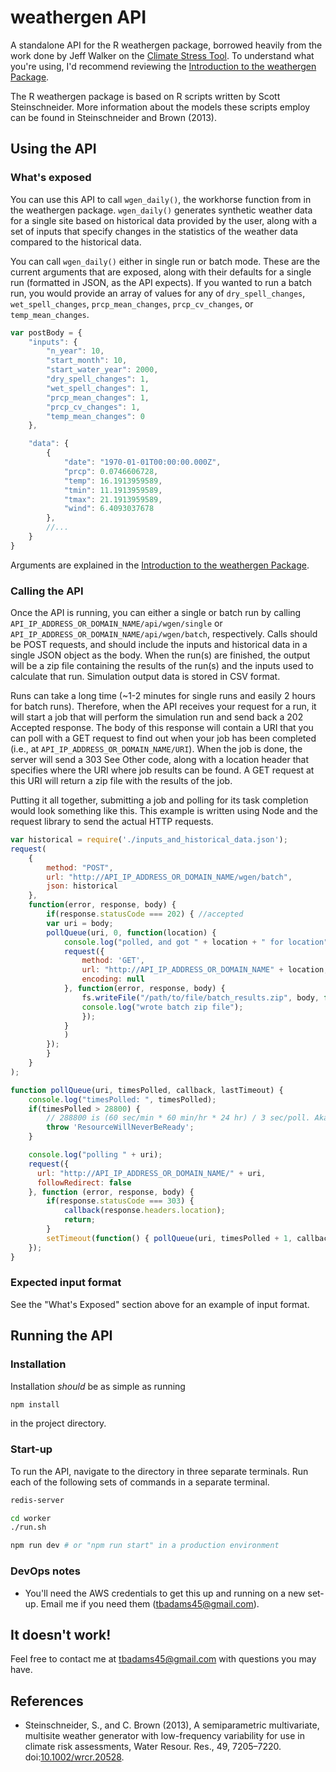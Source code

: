 # weathergen API 

A standalone API for the R weathergen package, borrowed heavily from the work done by Jeff Walker on the [Climate Stress Tool](https://github.com/walkerjeffd/climate-stress-tool). To understand what you're using, I'd recommend reviewing the [Introduction to the weathergen Package](https://s3.amazonaws.com/walkerenvres.com/reports/academics/2015-umass-cee-weathergen/AppendixA-Introduction_to_the_weathergen_Package.pdf).

The R weathergen package is based on R scripts written by Scott Steinschneider. More information about the models these scripts employ can be found in Steinschneider and Brown (2013).

## Using the API

### What's exposed

You can use this API to call `wgen_daily()`, the workhorse function from in the weathergen package. `wgen_daily()` generates synthetic weather data for a single site based on historical data provided by the user, along with a set of inputs that specify changes in the statistics of the weather data compared to the historical data. 

You can call `wgen_daily()` either in single run or batch mode. These are the current arguments that are exposed, along with their defaults for a single run (formatted in JSON, as the API expects). If you wanted to run a batch run, you would provide an array of values for any of `dry_spell_changes`, `wet_spell_changes`, `prcp_mean_changes`, `prcp_cv_changes`, or `temp_mean_changes`.

```javascript
var postBody = {
	"inputs": {
		"n_year": 10,
		"start_month": 10,
		"start_water_year": 2000, 
		"dry_spell_changes": 1,
		"wet_spell_changes": 1,
		"prcp_mean_changes": 1,
		"prcp_cv_changes": 1,
		"temp_mean_changes": 0
	},

	"data": {
		{
			"date": "1970-01-01T00:00:00.000Z",
			"prcp": 0.0746606728,
			"temp": 16.1913959589,
			"tmin": 11.1913959589,
			"tmax": 21.1913959589,
			"wind": 6.4093037678
	  	}, 
	  	//...
	}
}
```

Arguments are explained in the [Introduction to the weathergen Package](https://s3.amazonaws.com/walkerenvres.com/reports/academics/2015-umass-cee-weathergen/AppendixA-Introduction_to_the_weathergen_Package.pdf).

### Calling the API

Once the API is running, you can either a single or batch run by calling `API_IP_ADDRESS_OR_DOMAIN_NAME/api/wgen/single` or `API_IP_ADDRESS_OR_DOMAIN_NAME/api/wgen/batch`, respectively. Calls should be POST requests, and should include the inputs and historical data in a single JSON object as the body. When the run(s) are finished, the output will be a zip file containing the results of the run(s) and the inputs used to calculate that run. Simulation output data is stored in CSV format.

Runs can take a long time (~1-2 minutes for single runs and easily 2 hours for batch runs). Therefore, when the API receives your request for a run, it will start a job that will perform the simulation run and send back a 202 Accepted response. The body of this response will contain a URI that you can poll with a GET request to find out when your job has been completed (i.e., at `API_IP_ADDRESS_OR_DOMAIN_NAME/URI`). When the job is done, the server will send a 303 See Other code, along with a location header that specifies where the URI where job results can be found. A GET request at this URI will return a zip file with the results of the job.

Putting it all together, submitting a job and polling for its task completion would look something like this. This example is written using Node and the request library to send the actual HTTP requests.

```javascript
var historical = require('./inputs_and_historical_data.json');
request(
	{
	    method: "POST",
	    url: "http://API_IP_ADDRESS_OR_DOMAIN_NAME/wgen/batch",
	    json: historical
	},
	function(error, response, body) {
	    if(response.statusCode === 202) { //accepted
		var uri = body;
		pollQueue(uri, 0, function(location) {
		    console.log("polled, and got " + location + " for location");
		    request({
			    method: 'GET',
			    url: "http://API_IP_ADDRESS_OR_DOMAIN_NAME" + location,
			    encoding: null
			}, function(error, response, body) {
			    fs.writeFile("/path/to/file/batch_results.zip", body, function() {
				console.log("wrote batch zip file");
			    });
			}
		    )
		});
	    }
	}
);

function pollQueue(uri, timesPolled, callback, lastTimeout) {
    console.log("timesPolled: ", timesPolled);
    if(timesPolled > 28800) {
        // 288800 is (60 sec/min * 60 min/hr * 24 hr) / 3 sec/poll. Aka 24 hours.
        throw 'ResourceWillNeverBeReady';
    }

    console.log("polling " + uri);
    request({
      url: "http://API_IP_ADDRESS_OR_DOMAIN_NAME/" + uri,
      followRedirect: false
    }, function (error, response, body) {
        if(response.statusCode === 303) {
            callback(response.headers.location);
            return;
        }
        setTimeout(function() { pollQueue(uri, timesPolled + 1, callback);}, 3000);
    });
}
```

### Expected input format

See the "What's Exposed" section above for an example of input format.

## Running the API

### Installation
Installation *should* be as simple as running

```bash
npm install
```
in the project directory. 

### Start-up

To run the API, navigate to the directory in three separate terminals. Run each of the following sets of commands in a separate terminal.

```bash
redis-server
```

```bash
cd worker
./run.sh
```

```bash
npm run dev # or "npm run start" in a production environment
```

### DevOps notes

- You'll need the AWS credentials to get this up and running on a new set-up. Email me if you need them (tbadams45@gmail.com). 

## It doesn't work!

Feel free to contact me at tbadams45@gmail.com with questions you may have.

## References

- Steinschneider, S., and C. Brown (2013), A semiparametric multivariate, multisite weather generator with low-frequency variability for use in climate risk assessments, Water Resour. Res., 49, 7205–7220. doi:[10.1002/wrcr.20528](http://dx.doi.org/10.1002/wrcr.20528).
